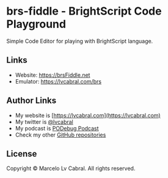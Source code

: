 # brs-fiddle - BrightScript Code Playground

Simple Code Editor for playing with BrightScript language.

## Links

- Website: https://brsFiddle.net
- Emulator: https://lvcabral.com/brs

## Author Links

- My website is [https://lvcabral.com](https://lvcabral.com)
- My twitter is [@lvcabral](https://twitter.com/lvcabral)
- My podcast is [PODebug Podcast](http://podebug.com)
- Check my other [GitHub repositories ](https://github.com/lvcabral)

## License

Copyright © Marcelo Lv Cabral. All rights reserved.
